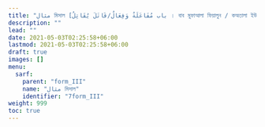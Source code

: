 ```yaml
---
title: "مثال মিসাল [باب مُفَاعَلَةٌ وَفِعَالٌ/قَاتَلَ يُقَاتِلُ । বাব মুফাআলা ফিয়ালুন / কঅতালা ইউকঅতিলু । ফর্ম III]"
description: ""
lead: ""
date: 2021-05-03T02:25:58+06:00
lastmod: 2021-05-03T02:25:58+06:00
draft: true
images: []
menu: 
  sarf:
    parent: "form_III"
    name: "مثال মিসাল"
    identifier: "7form_III"
weight: 999
toc: true
---
```



